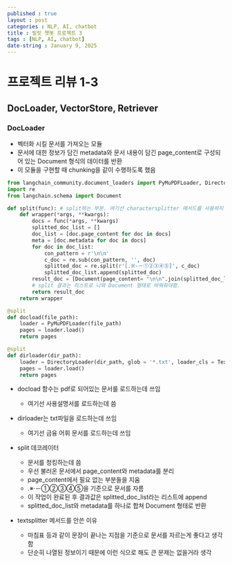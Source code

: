 ```yaml
---
published : true
layout : post
categories : NLP, AI, chatbot
title : 빌릿 챗봇 프로젝트 3
tags : [NLP, AI, chatbot]
date-string : January 9, 2025
---
```


# 프로젝트 리뷰 1-3

## DocLoader, VectorStore, Retriever

### DocLoader
- 벡터화 시킬 문서를 가져오는 모듈
- 문서에 대한 정보가 담긴 metadata와 문서 내용이 담긴 page_content로 구성되어 있는 Document 형식의 데이터를 반환
- 이 모듈을 구현할 때 chunking을 같이 수행하도록 했음


```python
from langchain_community.document_loaders import PyMuPDFLoader, DirectoryLoader, TextLoader
import re
from langchain.schema import Document

def split(func): # split하는 부분. 여기선 charactersplitter 메서드를 사용하지 않고 직접 구현함.
    def wrapper(*args, **kwargs):
        docs = func(*args, **kwargs)
        splitted_doc_list = []
        doc_list = [doc.page_content for doc in docs]
        meta = [doc.metadata for doc in docs]
        for doc in doc_list:
            con_pattern = r'\n\n'
            c_doc = re.sub(con_pattern, '', doc)
            splitted_doc = re.split(r'[.※·－①②③④⑤]', c_doc)
            splitted_doc_list.append(splitted_doc)
        result_doc = [Document(page_content= "\n\n".join(splitted_doc_list), metadata = meta) for splitted_doc_list, meta in zip(splitted_doc_list, meta)] # split 결과를 다시 Document 형태로 바꾸는 작업
        # split 결과는 리스트로 나와 Document 형태로 바꿔줘야함.
        return result_doc
    return wrapper

@split
def docload(file_path):
    loader = PyMuPDFLoader(file_path)
    pages = loader.load()
    return pages

@split
def dirloader(dir_path):
    loader = DirectoryLoader(dir_path, glob = '*.txt', loader_cls = TextLoader)
    pages = loader.load()
    return pages
```

- docload 함수는 pdf로 되어있는 문서를 로드하는데 쓰임
    - 여기선 사용설명서를 로드하는데 씀
- dirloader는 txt파일을 로드하는데 쓰임
    - 여기선 금융 어휘 문서를 로드하는데 쓰임
- split 데코레이터
    - 문서를 청킹하는데 씀
    - 우선 불러온 문서에서 page_content와 metadata를 분리
    - page_content에서 필요 없는 부분들을 지움
    - .※·－①②③④⑤을 기준으로 문서를 자름
    - 이 작업이 완료된 후 결과값은 splitted_doc_list라는 리스트에 append
    - splitted_doc_list와 metadata를 하나로 합쳐 Document 형태로 반환

- textsplitter 메서드를 안쓴 이유
    - 마침표 등과 같이 문장이 끝나는 지점을 기준으로 문서를 자르는게 좋다고 생각함
    - 단순히 나열된 정보이기 때문에 이런 식으로 해도 큰 문제는 없을거라 생각


